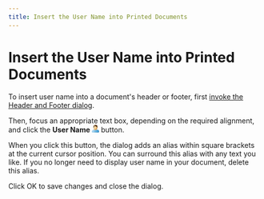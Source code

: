 ```yaml
---
title: Insert the User Name into Printed Documents
---
```

# Insert the User Name into Printed Documents
To insert user name into a document's header or footer, first [invoke the Header and Footer dialog](../../../../../interface-elements-for-desktop/articles/print-preview/print-preview-for-winforms/headers-and-footers/insert-page-header-and-page-footer-into-printed-documents.md).

Then, focus an appropriate text box, depending on the required alignment, and click the **User Name** ![previewButtonUser](../../../../images/Img7274.png) button.

When you click this button, the dialog adds an alias within square brackets at the current cursor position. You can surround this alias with any text you like. If you no longer need to display user name in your document, delete this alias.

Click OK to save changes and close the dialog.